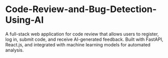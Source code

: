 # Code-Review-and-Bug-Detection-Using-AI
A full-stack web application for code review that allows users to register, log in, submit code, and receive AI-generated feedback. Built with FastAPI, React.js, and integrated with machine learning models for automated analysis.
